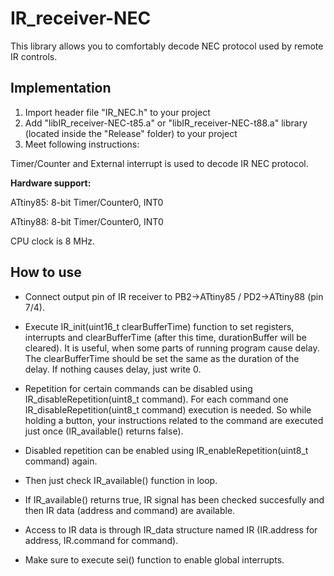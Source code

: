 # IR_receiver-NEC

This library allows you to comfortably decode NEC protocol used by remote IR controls.

## Implementation
  1. Import header file "IR_NEC.h" to your project
  2. Add "libIR_receiver-NEC-t85.a" or "libIR_receiver-NEC-t88.a" library (located inside the "Release" folder) to your project
  3. Meet following instructions:

Timer/Counter and External interrupt is used to decode IR NEC protocol.

**Hardware support:**

ATtiny85: 8-bit Timer/Counter0, INT0

ATtiny88: 8-bit Timer/Counter0, INT0

CPU clock is 8 MHz.

## How to use

- Connect output pin of IR receiver to PB2->ATtiny85 / PD2->ATtiny88 (pin 7/4).

- Execute IR_init(uint16_t clearBufferTime) function to set registers, interrupts and clearBufferTime (after this time, durationBuffer will be cleared). It is useful, when some parts of running program cause delay. The clearBufferTime should be set the same as the duration of the delay. If nothing causes delay, just write 0.

- Repetition for certain commands can be disabled using IR_disableRepetition(uint8_t command). For each command one IR_disableRepetition(uint8_t command) execution is needed. So while holding a button, your instructions related to the command are executed just once (IR_available() returns false).

- Disabled repetition can be enabled using IR_enableRepetition(uint8_t command) again.

- Then just check IR_available() function in loop.

- If IR_available() returns true, IR signal has been checked succesfully and then IR data (address and command) are available.

- Access to IR data is through IR_data structure named IR (IR.address for address, IR.command for command).

- Make sure to execute sei() function to enable global interrupts.
